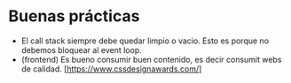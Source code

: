 # Buenas prácticas
- El call stack siempre debe quedar limpio o vacio.  Esto es porque no debemos bloquear al event loop.
- (frontend) Es bueno consumir buen contenido, es decir consumit webs de calidad. [https://www.cssdesignawards.com/]